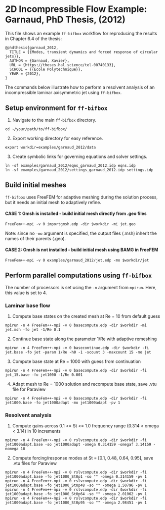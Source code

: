 # 2D Incompressible Flow Example: Garnaud, PhD Thesis, (2012)
This file shows an example `ff-bifbox` workflow for reproducing the results in Chapter 6.4 of the thesis:
```
@phdthesis{garnaud_2012,
  TITLE = {{Modes, transient dynamics and forced response of circular jets}},
  AUTHOR = {Garnaud, Xavier},
  URL = {https://theses.hal.science/tel-00740133},
  SCHOOL = {{Ecole Polytechnique}},
  YEAR = {2012},
}
```
The commands below illustrate how to perform a resolvent analysis of an incompressible laminar axisymmetric jet using `ff-bifbox`.

## Setup environment for `ff-bifbox`
1. Navigate to the main `ff-bifbox` directory.
```
cd ~/your/path/to/ff-bifbox/
```
2. Export working directory for easy reference.
```
export workdir=examples/garnaud_2012/data
```
3. Create symbolic links for governing equations and solver settings.
```
ln -sf examples/garnaud_2012/eqns_garnaud_2012.idp eqns.idp
ln -sf examples/garnaud_2012/settings_garnaud_2012.idp settings.idp
```

## Build initial meshes
`ff-bifbox` uses FreeFEM for adaptive meshing during the solution process, but it needs an initial mesh to adaptively refine.
#### CASE 1: Gmsh is installed - build initial mesh directly from .geo files
```
FreeFem++-mpi -v 0 importgmsh.edp -dir $workdir -mi jet.geo
```
Note: since no `-mo` argument is specified, the output files (.msh) inherit the names of their parents (.geo).
#### CASE 2: Gmsh is not installed - build initial mesh using BAMG in FreeFEM
```
FreeFem++-mpi -v 0 examples/garnaud_2012/jet.edp -mo $workdir/jet
```

## Perform parallel computations using `ff-bifbox`
The number of processors is set using the `-n` argument from `mpirun`. Here, this value is set to 4.
### Laminar base flow
1. Compute base states on the created mesh at Re = 10 from default guess
```
mpirun -n 4 FreeFem++-mpi -v 0 basecompute.edp -dir $workdir -mi jet.msh -fo jet -1/Re 0.1
```

2. Continue base state along the parameter 1/Re with adaptive remeshing
```
mpirun -n 4 FreeFem++-mpi -v 0 basecontinue.edp -dir $workdir -fi jet.base -fo jet -param 1/Re -h0 -1 -scount 3 -maxcount 15 -mo jet
```

3. Compute base state at Re = 1000 with guess from continuation
```
mpirun -n 4 FreeFem++-mpi -v 0 basecompute.edp -dir $workdir -fi jet_15.base -fo jet1000 -1/Re 0.001
```

4. Adapt mesh to Re = 1000 solution and recompute base state, save .vtu file for Paraview
```
mpirun -n 4 FreeFem++-mpi -v 0 basecompute.edp -dir $workdir -fi jet1000.base -fo jet1000adapt -mo jet1000adapt -pv 1
```

### Resolvent analysis
1. Compute gains across 0.1 <= St <= 1.0 frequency range (0.314 < omega < 3.14) in 10 increments
```
mpirun -n 4 FreeFem++-mpi -v 0 rslvcompute.edp -dir $workdir -fi jet1000adapt.base -so jet1000adapt -omega 0.314159 -omegaf 3.14159 -nomega 10
```
2. Compute forcing/response modes at St = [0.1, 0.48, 0.64, 0.95], save .vtu files for Paraview
```
mpirun -n 4 FreeFem++-mpi -v 0 rslvcompute.edp -dir $workdir -fi jet1000adapt.base -fo jet1000_St0p1 -so "" -omega 0.314159 -pv 1
mpirun -n 4 FreeFem++-mpi -v 0 rslvcompute.edp -dir $workdir -fi jet1000adapt.base -fo jet1000_St0p48 -so "" -omega 1.50796 -pv 1
mpirun -n 4 FreeFem++-mpi -v 0 rslvcompute.edp -dir $workdir -fi jet1000adapt.base -fo jet1000_St0p64 -so "" -omega 2.01062 -pv 1
mpirun -n 4 FreeFem++-mpi -v 0 rslvcompute.edp -dir $workdir -fi jet1000adapt.base -fo jet1000_St0p95 -so "" -omega 2.98451 -pv 1
```
